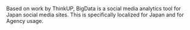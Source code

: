 Based on work by ThinkUP, BigData is a social media analytics tool for Japan social media sites.  This is specifically localized for Japan and for Agency usage.  

